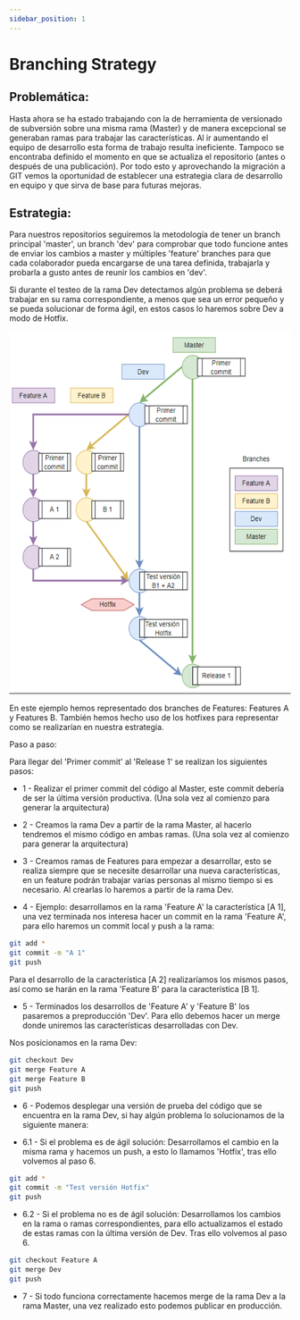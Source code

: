 ```yaml
---
sidebar_position: 1
---
```


# Branching Strategy


## Problemática:

Hasta ahora se ha estado trabajando con la de herramienta de versionado de subversión sobre una misma rama (Master) y de manera excepcional se generaban ramas para trabajar las características. Al ir aumentando el equipo de desarrollo esta forma de trabajo resulta ineficiente. Tampoco se encontraba definido el momento en que se actualiza el repositorio (antes o después de una publicación). Por todo esto y aprovechando la migración a GIT vemos la oportunidad de establecer una estrategia clara de desarrollo en equipo y que sirva de base para futuras mejoras.


## Estrategia:

Para nuestros repositorios seguiremos la metodología de tener un branch principal 'master', un branch 'dev' para comprobar que todo funcione antes de enviar los cambios a master y múltiples 'feature' branches para que cada colaborador pueda encargarse de una tarea definida, trabajarla y probarla a gusto antes de reunir los cambios en 'dev'.  

Si durante el testeo de la rama Dev detectamos algún problema se deberá trabajar en su rama correspondiente, a menos que sea un error pequeño y se pueda solucionar de forma ágil, en estos casos lo haremos sobre Dev a modo de Hotfix.


[<img src="./images/bs.png" width="550" height="650"/>](../static/img/bs.png)


En este ejemplo hemos representado dos branches de Features: Features A y Features B. También hemos hecho uso de los hotfixes para representar como se realizarían en nuestra estrategia.


Paso a paso:

Para llegar del 'Primer commit' al 'Release 1' se realizan los siguientes pasos:

- 1 - Realizar el primer commit del código al Master, este commit debería de ser la última versión productiva. (Una sola vez al comienzo para generar la arquitectura)

- 2 - Creamos la rama Dev a partir de la rama Master, al hacerlo tendremos el mismo código en ambas ramas.  (Una sola vez al comienzo para generar la arquitectura)

- 3 - Creamos ramas de Features para empezar a desarrollar, esto se realiza siempre que se necesite desarrollar una nueva características, en un feature podrán trabajar varias personas al mismo tiempo si es necesario. Al crearlas lo haremos a partir de la rama Dev.

- 4 - Ejemplo: desarrollamos en la rama 'Feature A' la característica [A 1], una vez terminada nos interesa hacer un commit en la rama 'Feature A', para ello haremos un commit local y push a la rama:

``` bash
git add *
git commit -m "A 1"
git push
```

Para el desarrollo de la característica [A 2] realizaríamos los mismos pasos, así como se harán en la rama 'Feature B' para la característica [B 1].

- 5 - Terminados los desarrollos de 'Feature A' y 'Feature B' los pasaremos a preproducción 'Dev'. Para ello debemos hacer un merge donde uniremos las características desarrolladas con Dev.

Nos posicionamos en la rama Dev:

``` bash
git checkout Dev
git merge Feature A
git merge Feature B
git push
```

- 6 - Podemos desplegar una versión de prueba del código que se encuentra en la rama Dev, si hay algún problema lo solucionamos de la siguiente manera:

- 6.1 - Si el problema es de ágil solución: Desarrollamos el cambio en la misma rama y hacemos un push, a esto lo llamamos 'Hotfix', tras ello volvemos al paso 6.

``` bash
git add *
git commit -m "Test versión Hotfix"
git push
```

- 6.2 - Si el problema no es de ágil solución: Desarrollamos los cambios en la rama o ramas correspondientes, para ello actualizamos el estado de estas ramas con la última versión de Dev. Tras ello volvemos al paso 6.

``` bash
git checkout Feature A
git merge Dev
git push
```

- 7 - Si todo funciona correctamente hacemos merge de la rama Dev a la rama Master, una vez realizado esto podemos publicar en producción.




